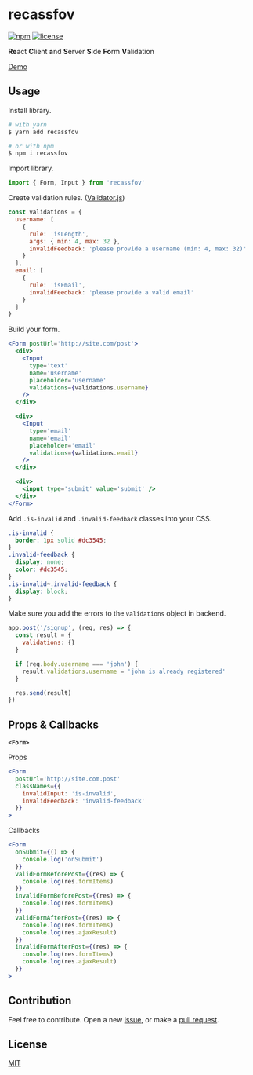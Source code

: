 # recassfov

[![npm](https://img.shields.io/npm/v/recassfov.svg?style=flat-square)](https://www.npmjs.com/package/recassfov)
[![license](https://img.shields.io/badge/license-MIT-blue.svg?style=flat-square)](https://github.com/ozgrozer/recassfov/blob/master/license)

**Re**act **C**lient **a**nd **S**erver **S**ide **Fo**rm **V**alidation

[Demo](https://codesandbox.io/s/z3j2o35pjm)

## Usage

Install library.

```sh
# with yarn
$ yarn add recassfov

# or with npm
$ npm i recassfov
```

Import library.

```jsx
import { Form, Input } from 'recassfov'
```

Create validation rules. ([Validator.js](https://github.com/chriso/validator.js#validators))

```jsx
const validations = {
  username: [
    {
      rule: 'isLength',
      args: { min: 4, max: 32 },
      invalidFeedback: 'please provide a username (min: 4, max: 32)'
    }
  ],
  email: [
    {
      rule: 'isEmail',
      invalidFeedback: 'please provide a valid email'
    }
  ]
}
```

Build your form.

```jsx
<Form postUrl='http://site.com/post'>
  <div>
    <Input
      type='text'
      name='username'
      placeholder='username'
      validations={validations.username}
    />
  </div>

  <div>
    <Input
      type='email'
      name='email'
      placeholder='email'
      validations={validations.email}
    />
  </div>

  <div>
    <input type='submit' value='submit' />
  </div>
</Form>
```

Add `.is-invalid` and `.invalid-feedback` classes into your CSS.

```css
.is-invalid {
  border: 1px solid #dc3545;
}
.invalid-feedback {
  display: none;
  color: #dc3545;
}
.is-invalid~.invalid-feedback {
  display: block;
}
```

Make sure you add the errors to the `validations` object in backend.

```js
app.post('/signup', (req, res) => {
  const result = {
    validations: {}
  }

  if (req.body.username === 'john') {
    result.validations.username = 'john is already registered'
  }

  res.send(result)
})
```

## Props & Callbacks

**`<Form>`**

Props

```jsx
<Form
  postUrl='http://site.com.post'
  classNames={{
    invalidInput: 'is-invalid',
    invalidFeedback: 'invalid-feedback'
  }}
>
```

Callbacks

```jsx
<Form
  onSubmit={() => {
    console.log('onSubmit')
  }}
  validFormBeforePost={(res) => {
    console.log(res.formItems)
  }}
  invalidFormBeforePost={(res) => {
    console.log(res.formItems)
  }}
  validFormAfterPost={(res) => {
    console.log(res.formItems)
    console.log(res.ajaxResult)
  }}
  invalidFormAfterPost={(res) => {
    console.log(res.formItems)
    console.log(res.ajaxResult)
  }}
>
```

## Contribution
Feel free to contribute. Open a new [issue](https://github.com/ozgrozer/recassfov/issues), or make a [pull request](https://github.com/ozgrozer/recassfov/pulls).

## License
[MIT](https://github.com/ozgrozer/recassfov/blob/master/license)
